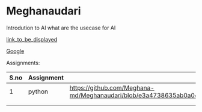 # Meghanaudari

Introdution to AI
 what are the usecase for AI

 [link_to_be_displayed](Actual_Line)

 [Google](https://www.google.com/)



Assignments:

| S.no | Assignment | Link |
|------ |-----------|-------|
|   1   | python    | https://github.com/Meghana-md/Meghanaudari/blob/e3a4738635ab0a041b78ec35b894c347ec2ff4f7/assignments/Assignment_01.ipynb      |
|       |           |       | 
|       |           |       |
